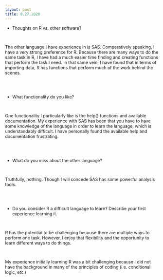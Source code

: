 ```yaml
---
layout: post
title: 8.27.2020
---
```


- Thoughts on R vs. other software?

<br>

The other language I have experience in is SAS.
Comparatively speaking, I have a very strong 
preference for R. Because there are many ways to 
do the same task in R, I have had a much easier time
finding and creating functions that perform the task
I need. In that same vein, I have found that in terms
of importing data, R has functions that perform much
of the work behind the scenes.

<br>
<br>

- What functionality do you like?

<br>

One functionality I particularly like is the help()
functions and available documentation. My experience
with SAS has been that you have to have some knowledge
of the language in order to learn the language, which
is understandably difficult. I have personally found 
the available help and documentation frustrating.

<br>
<br>

- What do you miss about the other language?

<br>

Truthfully, nothing. Though I will concede SAS has
some powerful analysis tools.

<br>
<br>

- Do you consider R a difficult language to learn? 
Describe your first experience learning it.

<br>

R has the potential to be challenging because there 
are multiple ways to perform one task. However, I 
enjoy that flexibility and the opportunity to learn
different ways to do things.

<br>

My experience initially learning R was a bit 
challenging because I did not have the 
background in many of the principles of coding
(i.e. conditional logic, etc.)

<br>
